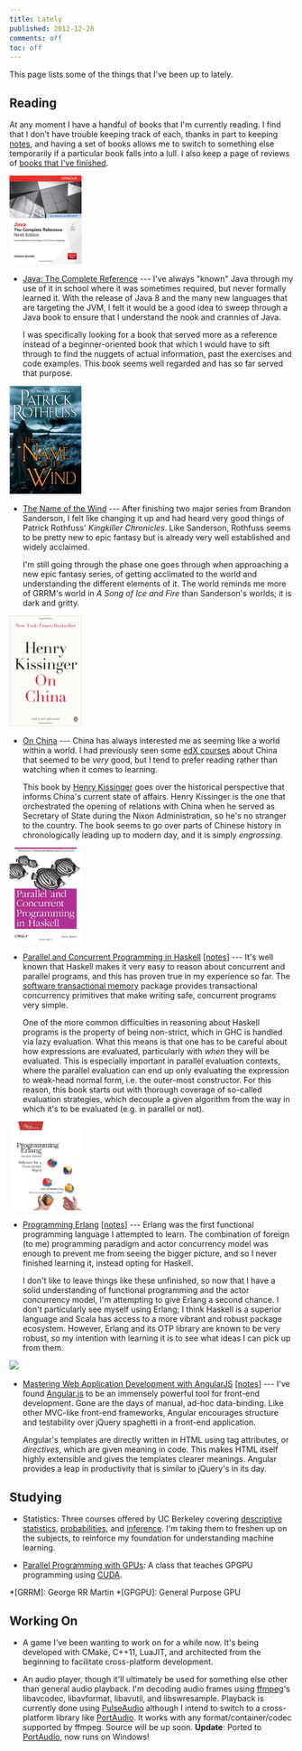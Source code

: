 ```yaml
---
title: Lately
published: 2012-12-28
comments: off
toc: off
---
```


This page lists some of the things that I've been up to lately.

## Reading

At any moment I have a handful of books that I'm currently reading. I find that I don't have trouble keeping track of each, thanks in part to keeping [notes](/notes/), and having a set of books allows me to switch to something else temporarily if a particular book falls into a lull. I also keep a page of reviews of [books that I've finished](/reads/).

<img src="/images/books/java.jpg" class="right" width="128">

* [Java: The Complete Reference](http://amzn.com/0071808558) --- I've always "known" Java through my use of it in school where it was sometimes required, but never formally learned it. With the release of Java 8 and the many new languages that are targeting the JVM, I felt it would be a good idea to sweep through a Java book to ensure that I understand the nook and crannies of Java.

    I was specifically looking for a book that served more as a reference instead of a beginner-oriented book that which I would have to sift through to find the nuggets of actual information, past the exercises and code examples. This book seems well regarded and has so far served that purpose.

<img src="/images/books/kingkiller.jpg" class="right" width="128">

* [The Name of the Wind](http://amzn.com/0756405890) --- After finishing two major series from Brandon Sanderson, I felt like changing it up and had heard very good things of Patrick Rothfuss' _Kingkiller Chronicles_. Like Sanderson, Rothfuss seems to be pretty new to epic fantasy but is already very well established and widely acclaimed.

    I'm still going through the phase one goes through when approaching a new epic fantasy series, of getting acclimated to the world and understanding the different elements of it. The world reminds me more of GRRM's world in _A Song of Ice and Fire_ than Sanderson's worlds; it is dark and gritty.

<img src="/images/books/onchina.jpg" class="right" width="128">

* [On China](http://amzn.com/0143121316) --- China has always interested me as seeming like a world within a world. I had previously seen some [edX courses] about China that seemed to be _very_ good, but I tend to prefer reading rather than watching when it comes to learning.

    This book by [Henry Kissinger] goes over the historical perspective that informs China's current state of affairs. Henry Kissinger is the one that orchestrated the opening of relations with China when he served as Secretary of State during the Nixon Administration, so he's no stranger to the country. The book seems to go over parts of Chinese history in chronologically leading up to modern day, and it is simply _engrossing_.

[Henry Kissinger]: http://en.wikipedia.org/wiki/Henry_Kissinger
[edX courses]: https://www.edx.org/course/harvardx/harvardx-sw12x-china-920

<img src="/images/books/haskellconpar.jpg" class="right" width="128">

* [Parallel and Concurrent Programming in Haskell](http://amzn.com/1449335942) [[notes](/notes/haskell/)] --- It's well known that Haskell makes it very easy to reason about concurrent and parallel programs, and this has proven true in my experience so far. The [software transactional memory] package provides transactional concurrency primitives that make writing safe, concurrent programs very simple.

    One of the more common difficulties in reasoning about Haskell programs is the property of being non-strict, which in GHC is handled via lazy evaluation. What this means is that one has to be careful about how expressions are evaluated, particularly with _when_ they will be evaluated. This is especially important in parallel evaluation contexts, where the parallel evaluation can end up only evaluating the expression to weak-head normal form, i.e. the outer-most constructor. For this reason, this book starts out with thorough coverage of so-called evaluation strategies, which decouple a given algorithm from the way in which it's to be evaluated (e.g. in parallel or not).

[software transactional memory]: http://en.wikipedia.org/wiki/Software_transactional_memory

<img src="/images/books/erlang.jpg" class="right" width="128">

* [Programming Erlang](http://amzn.com/193778553X) [[notes](/notes/erlang/)] --- Erlang was the first functional programming language I attempted to learn. The combination of foreign (to me) programming paradigm and actor concurrency model was enough to prevent me from seeing the bigger picture, and so I never finished learning it, instead opting for Haskell.

    I don't like to leave things like these unfinished, so now that I have a solid understanding of functional programming and the actor concurrency model, I'm attempting to give Erlang a second chance. I don't particularly see myself using Erlang; I think Haskell is a superior language and Scala has access to a more vibrant and robust package ecosystem. However, Erlang and its OTP library are known to be very robust, so my intention with learning it is to see what ideas I can pick up from them.

<img src="/images/books/angularjs.jpg" class="right" width="128">

* [Mastering Web Application Development with AngularJS](http://amzn.com/1782161821) [[notes](/notes/angular/)] --- I've found [Angular.js] to be an immensely powerful tool for front-end development. Gone are the days of manual, ad-hoc data-binding. Like other MVC-like front-end frameworks, Angular encourages structure and testability over jQuery spaghetti in a front-end application.

    Angular's templates are directly written in HTML using tag attributes, or _directives_, which are given meaning in code. This makes HTML itself highly extensible and gives the templates clearer meanings. Angular provides a leap in productivity that is similar to jQuery's in its day.

[Angular.js]: http://angularjs.org

## Studying

* Statistics: Three courses offered by UC Berkeley covering [descriptive statistics](https://www.edx.org/course/uc-berkeley/stat2-1x/introduction-statistics/594), [probabilities](https://www.edx.org/course/uc-berkeley/stat2-2x/introduction-statistics/685), and [inference](https://www.edx.org/course/uc-berkeley/stat2-3x/introduction-statistics/825). I'm taking them to freshen up on the subjects, to reinforce my foundation for understanding machine learning.

* [Parallel Programming with GPUs](https://www.udacity.com/course/cs344): A class that teaches GPGPU programming using [CUDA](http://en.wikipedia.org/wiki/CUDA).

*[GRRM]: George RR Martin
*[GPGPU]: General Purpose GPU

## Working On

* A game I've been wanting to work on for a while now. It's being developed with CMake, C++11, LuaJIT, and architected from the beginning to facilitate cross-platform development.

* An audio player, though it'll ultimately be used for something else other than general audio playback. I'm decoding audio frames using [ffmpeg](http://www.ffmpeg.org/)'s libavcodec, libavformat, libavutil, and libswresample. Playback is currently done using [PulseAudio](http://www.freedesktop.org/wiki/Software/PulseAudio) although I intend to switch to a cross-platform library like [PortAudio](http://www.portaudio.com/). It works with any format/container/codec supported by ffmpeg. Source will be up soon. **Update**: Ported to [PortAudio](http://www.portaudio.com/), now runs on Windows!

